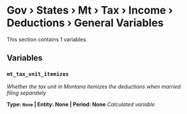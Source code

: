 # Gov › States › Mt › Tax › Income › Deductions › General Variables

This section contains 1 variables.

## Variables

### `mt_tax_unit_itemizes`
*Whether the tax unit in Montana itemizes the deductions when married filing separately*

**Type: `None` | Entity: None | Period: None**
*Calculated variable*

